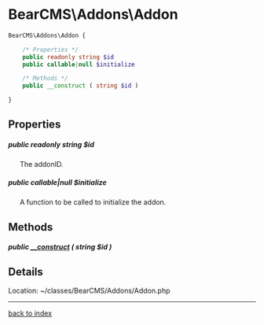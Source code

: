 # BearCMS\Addons\Addon

```php
BearCMS\Addons\Addon {

	/* Properties */
	public readonly string $id
	public callable|null $initialize

	/* Methods */
	public __construct ( string $id )

}
```

## Properties

##### public readonly string $id

&nbsp;&nbsp;&nbsp;&nbsp;&nbsp;&nbsp;The addonID.

##### public callable|null $initialize

&nbsp;&nbsp;&nbsp;&nbsp;&nbsp;&nbsp;A function to be called to initialize the addon.

## Methods

##### public [__construct](bearcms.addons.addon.__construct.method.md) ( string $id )

## Details

Location: ~/classes/BearCMS/Addons/Addon.php

---

[back to index](index.md)

